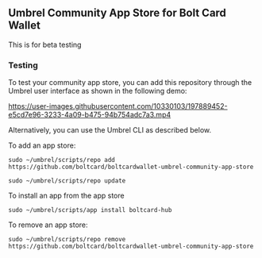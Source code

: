 ## Umbrel Community App Store for Bolt Card Wallet

This is for beta testing

### Testing

To test your community app store, you can add this repository through the Umbrel user interface as shown in the following demo:


https://user-images.githubusercontent.com/10330103/197889452-e5cd7e96-3233-4a09-b475-94b754adc7a3.mp4


Alternatively, you can use the Umbrel CLI as described below.

To add an app store:
```
sudo ~/umbrel/scripts/repo add https://github.com/boltcard/boltcardwallet-umbrel-community-app-store

sudo ~/umbrel/scripts/repo update
```

To install an app from the app store
```
sudo ~/umbrel/scripts/app install boltcard-hub
```

To remove an app store:
```
sudo ~/umbrel/scripts/repo remove https://github.com/boltcard/boltcardwallet-umbrel-community-app-store
```
